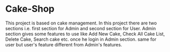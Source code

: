 # Cake-Shop
This project is based on cake management. In this project there are two sections i.e. first section for Admin and second section for User. Admin section gives some features to use like Add New Cake, Check All Cake List, Delete Cake, Search cake etc. once he login in Admin section. same for user but user's feature different from Admin's features.
